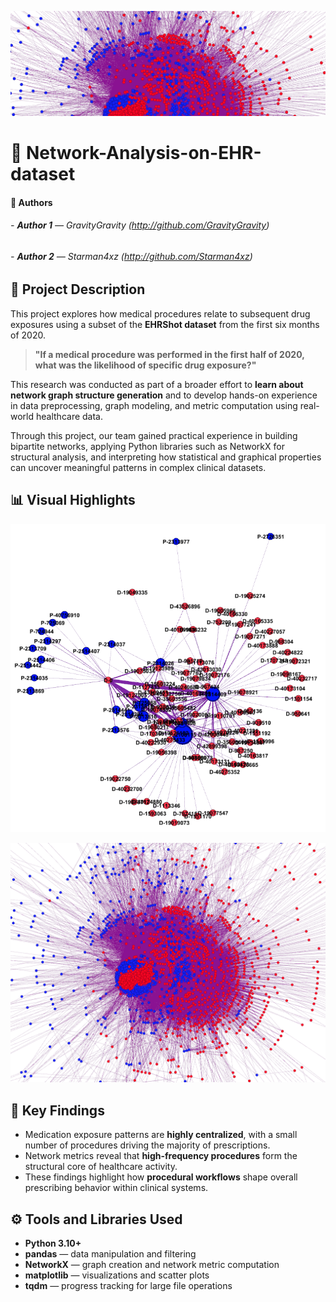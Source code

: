 <p align="center">
  <img src="Screenshots/Graph Banner.png" alt="Network Visualization Banner">
</p>

# 🧠 Network-Analysis-on-EHR-dataset

#### 👥 Authors
###### - **Author 1** — GravityGravity *(http://github.com/GravityGravity)*
###### - **Author 2** — Starman4xz *(http://github.com/Starman4xz)*

## 📘 Project Description

This project explores how medical procedures relate to subsequent drug exposures using a subset of the **EHRShot dataset** from the first six months of 2020.  
> **"If a medical procedure was performed in the first half of 2020, what was the likelihood of specific drug exposure?"**

This research was conducted as part of a broader effort to **learn about network graph structure generation** and to develop hands-on experience in data preprocessing, graph modeling, and metric computation using real-world healthcare data. 

Through this project, our team gained practical experience in building bipartite networks, applying Python libraries such as NetworkX for structural analysis, and interpreting how statistical and graphical properties can uncover meaningful patterns in complex clinical datasets.

## 📊 Visual Highlights
<p align="center">
  <img src="Screenshots/Filtered graph without P-0.png" alt="Filtered graph with labels" width="600px">
</p>
<p align="center">
  <img src="Screenshots/Unfiltered Graph.png" alt="Unfiltered graph" width="600px">
</p>

## 🧠 Key Findings

- Medication exposure patterns are **highly centralized**, with a small number of procedures driving the majority of prescriptions.  
- Network metrics reveal that **high-frequency procedures** form the structural core of healthcare activity.  
- These findings highlight how **procedural workflows** shape overall prescribing behavior within clinical systems.

## ⚙️ Tools and Libraries Used

- **Python 3.10+**
- **pandas** — data manipulation and filtering  
- **NetworkX** — graph creation and network metric computation  
- **matplotlib** — visualizations and scatter plots  
- **tqdm** — progress tracking for large file operations  
